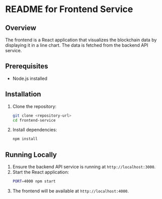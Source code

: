 
# README for Frontend Service

## Overview
The frontend is a React application that visualizes the blockchain data by displaying it in a line chart. The data is fetched from the backend API service.

## Prerequisites
- Node.js installed

## Installation
1. Clone the repository:
   ```bash
   git clone <repository-url>
   cd frontend-service
   ```
2. Install dependencies:
   ```bash
   npm install
   ```

## Running Locally
1. Ensure the backend API service is running at `http://localhost:3000`.
2. Start the React application:
   ```bash
   PORT=4000 npm start
   ```
3. The frontend will be available at `http://localhost:4000`.
